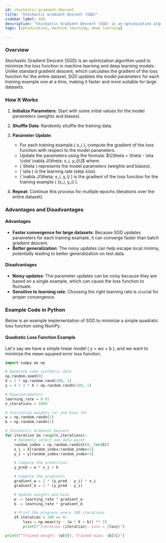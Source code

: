 ```yaml
---
id: stochastic-gradient-descent  
title: "Stochastic Gradient Descent (SGD)"
sidebar_label: SGD  
description: "Stochastic Gradient Descent (SGD) is an optimization algorithm used to minimize the loss function in machine learning and deep learning models."  
tags: [optimization, machine learning, deep learning]

---
```


### Overview
Stochastic Gradient Descent (SGD) is an optimization algorithm used to minimize the loss function in machine learning and deep learning models. Unlike standard gradient descent, which calculates the gradient of the loss function for the entire dataset, SGD updates the model parameters for each training example one at a time, making it faster and more suitable for large datasets.

### How It Works

1. **Initialize Parameters**: Start with some initial values for the model parameters (weights and biases).
2. **Shuffle Data**: Randomly shuffle the training data.
3. **Parameter Update**:
   - For each training example \( x_i \), compute the gradient of the loss function with respect to the model parameters.
   - Update the parameters using the formula:
     $\[\theta = \theta - \eta \cdot \nabla J(\theta; x_i, y_i)\]$
   where:
   - \( \theta \) represents the model parameters (weights and biases).
   - \( \eta \) is the learning rate (step size).
   - \( \nabla J(\theta; x_i, y_i) \) is the gradient of the loss function for the training example \( (x_i, y_i) \).

4. **Repeat**: Continue this process for multiple epochs (iterations over the entire dataset).

### Advantages and Disadvantages

#### Advantages
- **Faster convergence for large datasets**: Because SGD updates parameters for each training example, it can converge faster than batch gradient descent.
- **Better generalization**: The noisy updates can help escape local minima, potentially leading to better generalization on test data.

#### Disadvantages
- **Noisy updates**: The parameter updates can be noisy because they are based on a single example, which can cause the loss function to fluctuate.
- **Sensitive to learning rate**: Choosing the right learning rate is crucial for proper convergence.

### Example Code in Python

Below is an example implementation of SGD to minimize a simple quadratic loss function using NumPy.

#### Quadratic Loss Function Example

Let's say we have a simple linear model \( y = wx + b \), and we want to minimize the mean squared error loss function.

```python
import numpy as np

# Generate some synthetic data
np.random.seed(0)
X = 2 * np.random.rand(100, 1)
y = 4 + 3 * X + np.random.randn(100, 1)

# Hyperparameters
learning_rate = 0.01
n_iterations = 1000

# Initialize weights (w) and bias (b)
w = np.random.randn(1)
b = np.random.randn(1)

# Stochastic Gradient Descent
for iteration in range(n_iterations):
    # Randomly select one data point
    random_index = np.random.randint(0, len(X))
    x_i = X[random_index:random_index+1]
    y_i = y[random_index:random_index+1]

    # Compute the prediction
    y_pred = w * x_i + b

    # Compute the gradients
    gradient_w = 2 * (y_pred - y_i) * x_i
    gradient_b = 2 * (y_pred - y_i)

    # Update weights and bias
    w -= learning_rate * gradient_w
    b -= learning_rate * gradient_b

    # Print the progress every 100 iterations
    if iteration % 100 == 0:
        loss = np.mean((y - (w * X + b)) ** 2)
        print(f"Iteration {iteration}: Loss = {loss}")

print(f"Trained weight: {w[0]}, Trained bias: {b[0]}")
```
